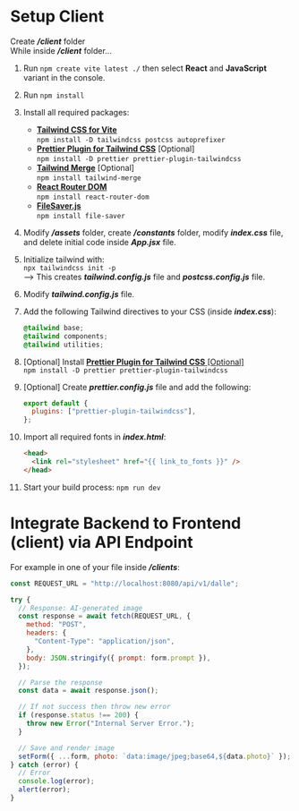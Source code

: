 # Setup Client

Create _**/client**_ folder</br>
While inside _**/client**_ folder...

1. Run `npm create vite latest ./` then select **React** and **JavaScript** variant in the console.

2. Run `npm install`

3. Install all required packages:

   - [**Tailwind CSS for Vite**](https://tailwindcss.com/docs/guides/vite)</br>
     `npm install -D tailwindcss postcss autoprefixer`
   - [**Prettier Plugin for Tailwind CSS**](https://tailwindcss.com/docs/guides/vite) [Optional]</br>
     `npm install -D prettier prettier-plugin-tailwindcss`
   - [**Tailwind Merge**](https://www.npmjs.com/package/tailwind-merge) [Optional]</br>
     `npm install tailwind-merge`
   - [**React Router DOM**](https://www.npmjs.com/package/react-router-dom)</br>
     `npm install react-router-dom`
   - [**FileSaver.js**](https://www.npmjs.com/package/file-saver)</br>
     `npm install file-saver`

4. Modify _**/assets**_ folder, create _**/constants**_ folder, modify _**index.css**_ file, and delete initial code inside _**App.jsx**_ file.

5. Initialize tailwind with:</br>
   `npx tailwindcss init -p`</br>
   --> This creates _**tailwind.config.js**_ file and _**postcss.config.js**_ file.

6. Modify _**tailwind.config.js**_ file.

7. Add the following Tailwind directives to your CSS (inside _**index.css**_):

   ```css
   @tailwind base;
   @tailwind components;
   @tailwind utilities;
   ```

8. [Optional] Install [**Prettier Plugin for Tailwind CSS** [Optional]](https://github.com/tailwindlabs/prettier-plugin-tailwindcss)</br>
   `npm install -D prettier prettier-plugin-tailwindcss`

9. [Optional] Create _**prettier.config.js**_ file and add the following:

   ```js
   export default {
     plugins: ["prettier-plugin-tailwindcss"],
   };
   ```

10. Import all required fonts in _**index.html**_:

    ```html
    <head>
      <link rel="stylesheet" href="{{ link_to_fonts }}" />
    </head>
    ```

11. Start your build process: `npm run dev`

# Integrate Backend to Frontend (client) via API Endpoint

For example in one of your file inside _**/clients**_:

```js
const REQUEST_URL = "http://localhost:8080/api/v1/dalle";

try {
  // Response: AI-generated image
  const response = await fetch(REQUEST_URL, {
    method: "POST",
    headers: {
      "Content-Type": "application/json",
    },
    body: JSON.stringify({ prompt: form.prompt }),
  });

  // Parse the response
  const data = await response.json();

  // If not success then throw new error
  if (response.status !== 200) {
    throw new Error("Internal Server Error.");
  }

  // Save and render image
  setForm({ ...form, photo: `data:image/jpeg;base64,${data.photo}` });
} catch (error) {
  // Error
  console.log(error);
  alert(error);
}
```

